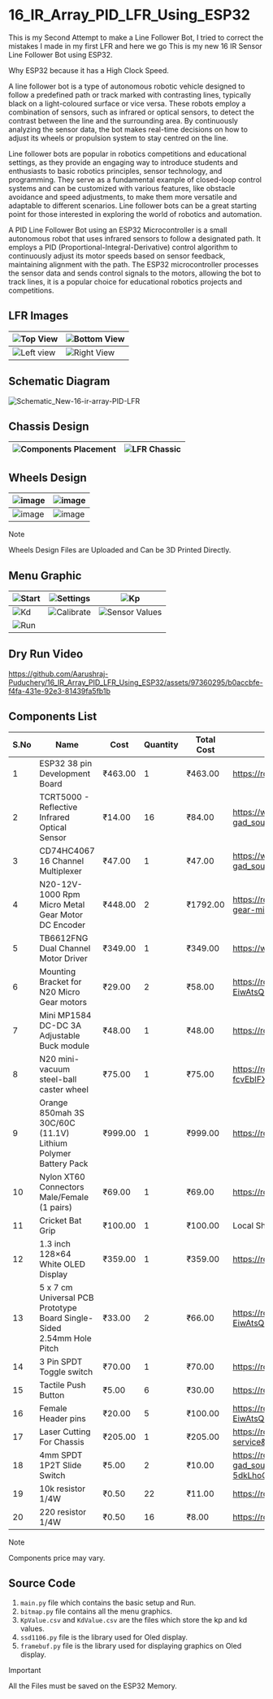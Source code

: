 # 16_IR_Array_PID_LFR_Using_ESP32

This is my Second Attempt to make a Line Follower Bot, I tried to correct the mistakes I made in my first LFR and here we go This is my new 16 IR Sensor Line Follower Bot using ESP32.

Why ESP32 because it has a High Clock Speed.

A line follower bot is a type of autonomous robotic vehicle designed to follow a predefined path or track marked with contrasting lines, typically black on a light-coloured surface or vice versa. These robots employ a combination of sensors, such as infrared or optical sensors, to detect the contrast between the line and the surrounding area. By continuously analyzing the sensor data, the bot makes real-time decisions on how to adjust its wheels or propulsion system to stay centred on the line.

Line follower bots are popular in robotics competitions and educational settings, as they provide an engaging way to introduce students and enthusiasts to basic robotics principles, sensor technology, and programming. They serve as a fundamental example of closed-loop control systems and can be customized with various features, like obstacle avoidance and speed adjustments, to make them more versatile and adaptable to different scenarios. Line follower bots can be a great starting point for those interested in exploring the world of robotics and automation.

A PID Line Follower Bot using an ESP32 Microcontroller is a small autonomous robot that uses infrared sensors to follow a designated path. It employs a PID (Proportional-Integral-Derivative) control algorithm to continuously adjust its motor speeds based on sensor feedback, maintaining alignment with the path. The ESP32 microcontroller processes the sensor data and sends control signals to the motors, allowing the bot to track lines, it is a popular choice for educational robotics projects and competitions.

## LFR Images

|![Top View](https://github.com/Aarushraj-Puduchery/16_IR_Array_PID_LFR_Using_ESP32/assets/97360295/4624c483-891d-458d-989e-ea01030e3924)|![Bottom View](https://github.com/Aarushraj-Puduchery/16_IR_Array_PID_LFR_Using_ESP32/assets/97360295/5f545651-995a-4b07-9590-7b90890e553b)|
|---|---|
|![Left view](https://github.com/Aarushraj-Puduchery/16_IR_Array_PID_LFR_Using_ESP32/assets/97360295/477f90f3-51c8-4de5-b0b8-dcf42f1aa284)|![Right View](https://github.com/Aarushraj-Puduchery/16_IR_Array_PID_LFR_Using_ESP32/assets/97360295/40b418bb-8b40-4596-b7e4-01b5e652d84b)|

## Schematic Diagram

![Schematic_New-16-ir-array-PID-LFR](https://github.com/Aarushraj-Puduchery/16_IR_Array_PID_LFR_Using_ESP32/assets/97360295/344165c8-0f2f-4e1e-8dd3-d19a2d06db26)

## Chassis Design

|![Components Placement](https://github.com/Aarushraj-Puduchery/16_IR_Array_PID_LFR_Using_ESP32/assets/97360295/5c989853-6f5d-4ec2-aad2-74fcdeb39957)|![LFR Chassic](https://github.com/Aarushraj-Puduchery/16_IR_Array_PID_LFR_Using_ESP32/assets/97360295/d56f45e6-06ae-4b1b-80c6-f39473f7865e)|
|---|---|

## Wheels Design

|![image](https://github.com/Aarushraj-Puduchery/16_IR_Array_PID_LFR_Using_ESP32/assets/97360295/5f4f8897-9e08-4237-aa2d-c794d512c211)|![image](https://github.com/Aarushraj-Puduchery/16_IR_Array_PID_LFR_Using_ESP32/assets/97360295/ededa547-ae68-4a39-9364-f201fa81f4df)|
|---|---|
|![image](https://github.com/Aarushraj-Puduchery/16_IR_Array_PID_LFR_Using_ESP32/assets/97360295/74f2307e-fbc9-46b6-be2f-e7825873b10a)|![image](https://github.com/Aarushraj-Puduchery/16_IR_Array_PID_LFR_Using_ESP32/assets/97360295/b13db7ee-9d44-4180-9c50-1c8a47e61c2c)|

>[!NOTE]
>Wheels Design Files are Uploaded and Can be 3D Printed Directly.

## Menu Graphic

|![Start](https://github.com/Aarushraj-Puduchery/16_IR_Array_PID_LFR_Using_ESP32/assets/97360295/4846a1b8-f431-4558-b08a-dfa423befb6e)|![Settings](https://github.com/Aarushraj-Puduchery/16_IR_Array_PID_LFR_Using_ESP32/assets/97360295/96eae412-999c-4ceb-a8cf-7e0800f1fc22)|![Kp](https://github.com/Aarushraj-Puduchery/16_IR_Array_PID_LFR_Using_ESP32/assets/97360295/44a41a0b-8cfa-48e9-987d-21ffa6e8dc9d)|
|---|---|---|
|![Kd](https://github.com/Aarushraj-Puduchery/16_IR_Array_PID_LFR_Using_ESP32/assets/97360295/e53380b4-74c8-43b0-bfbd-a85b8ec86bf7)|![Calibrate](https://github.com/Aarushraj-Puduchery/16_IR_Array_PID_LFR_Using_ESP32/assets/97360295/38b9aeda-b972-4bf8-89bc-53f35eba7cb1)|![Sensor Values](https://github.com/Aarushraj-Puduchery/16_IR_Array_PID_LFR_Using_ESP32/assets/97360295/5f8b2d97-d66c-4411-b7ee-69568664586b)|
|![Run](https://github.com/Aarushraj-Puduchery/16_IR_Array_PID_LFR_Using_ESP32/assets/97360295/55dc97ee-4e88-4dc0-b00d-3ac03a3de556)|

## Dry Run Video

https://github.com/Aarushraj-Puduchery/16_IR_Array_PID_LFR_Using_ESP32/assets/97360295/b0accbfe-f4fa-431e-92e3-81439fa5fb1b

## Components List
|S.No|  Name  | Cost | Quantity | Total Cost | Link |
|---| --- | --- | --- | --- | --- |
|1| ESP32 38 pin Development Board | ₹463.00 | 1 | ₹463.00 | https://robu.in/product/esp32-38pin-development-board-wifibluetooth-ultra-low-power-consumption-dual-core/ |
|2| TCRT5000 - Reflective Infrared Optical Sensor | ₹14.00 | 16 | ₹84.00 | https://www.electronicscomp.com/tcrt-5000-reflective-infrared-optical-sensor?gad_source=1&gclid=CjwKCAjw8diwBhAbEiwA7i_sJXOqHk0dZvL_GnIE0G32WTJIGomgZAWdONYpeRQPgrdWhnDTaYYXDxoCjcIQAvD_BwE |
|3| CD74HC4067 16 Channel Multiplexer | ₹47.00 | 1 | ₹47.00 | https://www.electronicscomp.com/cd74hc4067-16-channel-multiplexer-breakout-board-module-india?gad_source=1&gclid=CjwKCAjw8diwBhAbEiwA7i_sJbTI_0htwSTLoZ-y8TKZmN8GVIqDA2loj_VPuERGRcLqPaKO2KgiRhoCEmwQAvD_BwE |
|4| N20-12V-1000 Rpm Micro Metal Gear Motor DC Encoder | ₹448.00 | 2 | ₹1792.00 | https://robokits.co.in/motors/n20-metal-gear-micro-motors/n20-metal-gear-encoder-motor/ga12-n20-12v-1000-rpm-all-metal-gear-micro-dc-encoder-motor-with-precious-metal-brush |
|5| TB6612FNG Dual Channel Motor Driver | ₹349.00 | 1 | ₹349.00 | https://www.robojunkies.com/products/tb6612fng-dual-channel-motor-driver-breakout |
|6| Mounting Bracket for N20 Micro Gear motors | ₹29.00 | 2 | ₹58.00 | https://robu.in/product/mounting-bracket-n20-micro-gear-motors/?gclid=CjwKCAjwv-2pBhB-EiwAtsQZFMyVAIrgacEo3SnLeiZb_c0rmLDukQiCUuQzv2EGzwINDnRaVgi07hoCHJsQAvD_BwE |
|7| Mini MP1584 DC-DC 3A Adjustable Buck module | ₹48.00 | 1 | ₹48.00 | https://robu.in/product/mini-mp1584-dc-dc-adjustable-buck-module-3a/ |
|8| N20 mini-vacuum steel-ball caster wheel | ₹75.00 | 1 | ₹75.00 | https://robu.in/product/ball-castors/?gclid=CjwKCAjwv-2pBhB-EiwAtsQZFJapkUm2pvyraM-fcvEbIFXAwsW7BcBFXMhT8CuGdiMnjmRCqo3y5RoCfbwQAvD_BwE |
|9| Orange 850mah 3S 30C/60C (11.1V) Lithium Polymer Battery Pack | ₹999.00 | 1 | ₹999.00 | https://robu.in/product/orange-850mah-3s-30c-60c-lithium-polymer-battery-pack-lipo/ |
|10| Nylon XT60 Connectors Male/Female (1 pairs) | ₹69.00 | 1 | ₹69.00 | https://robu.in/product/amass-nylon-xt60-connectors-male-female-pair/ |
|11| Cricket Bat Grip | ₹100.00 | 1 | ₹100.00 | Local Shop |
|12| 1.3 inch 128×64 White OLED Display | ₹359.00 | 1 | ₹359.00 | https://robu.in/product/1-3-inch-i2c-iic-oled-lcd-module-4pin-with-vcc-gnd-white/ |
|13| 5 x 7 cm Universal PCB Prototype Board Single-Sided 2.54mm Hole Pitch | ₹33.00 | 2 | ₹66.00 | https://robu.in/product/5-x-7-cm-universal-pcb-prototype-board-single-sided-2-54mm-hole-pitch/?gclid=CjwKCAjwv-2pBhB-EiwAtsQZFE5b9qHKxeqy_LWVFsEkEtWvAuZyjGFokjC_KK8nJEzkA3N0C3TE_xoCRrgQAvD_BwE | 
|14| 3 Pin SPDT Toggle switch | ₹70.00 | 1 | ₹70.00 | https://robu.in/product/5a-3-pin-spdt-toggle-switch/ |
|15| Tactile Push Button | ₹5.00 | 6 | ₹30.00 | https://robu.in/product/12x12x7-3mm-tactile-push-button-switch-round/ |
|16| Female Header pins | ₹20.00 | 5 | ₹100.00 | https://robu.in/product/2-54mm-1x40-pin-female-single-row-header-strip-pack-of-10/?gclid=CjwKCAjwv-2pBhB-EiwAtsQZFAtwQ3ul10GUEYZ4OoZSfY7DK1FfVSDdqT6manq-n7lpXNj7vYUe9xoCQpQQAvD_BwE |
|17| Laser Cutting For Chassis | ₹205.00 | 1 | ₹205.00 | https://robu.in/product/online-laser-cutting-service/?utm_source=website&utm_medium=header&utm_campaign=laser-cutting-service&utm_id=free_promotion |
|18| 4mm SPDT 1P2T Slide Switch | ₹5.00 | 2 | ₹10.00 | https://robu.in/product/4mm-spdt-1p2t-slide-switch-pack-of-10/?gad_source=1&gclid=CjwKCAjw8diwBhAbEiwA7i_sJdteHYWvkgwv5K-RXt2dMcR4QeJUNp-5dkLhoCquk7IZ7fX7WUhKhxoC30YQAvD_BwE |
|19| 10k resistor 1/4W | ₹0.50 | 22 | ₹11.00 | https://robu.in/product/10k-ohm-0-25w-metal-film-resistor-pack-of-100/ |
|20| 220 resistor 1/4W | ₹0.50 | 16 | ₹8.00 | https://robu.in/product/220-ohm-resistor-0-25w-metal-film-pack-of-100/ |

> [!NOTE]
> Components price may vary.

## Source Code
1. `main.py` file which contains the basic setup and Run.
2. `bitmap.py` file contains all the menu graphics.
3. `KpValue.csv` and `KdValue.csv` are the files which store the kp and kd values.
4. `ssd1106.py` file is the library used for Oled display.
5. `framebuf.py` file is the library used for displaying graphics on Oled display.

>[!IMPORTANT]
>All the Files must be saved on the ESP32 Memory.
